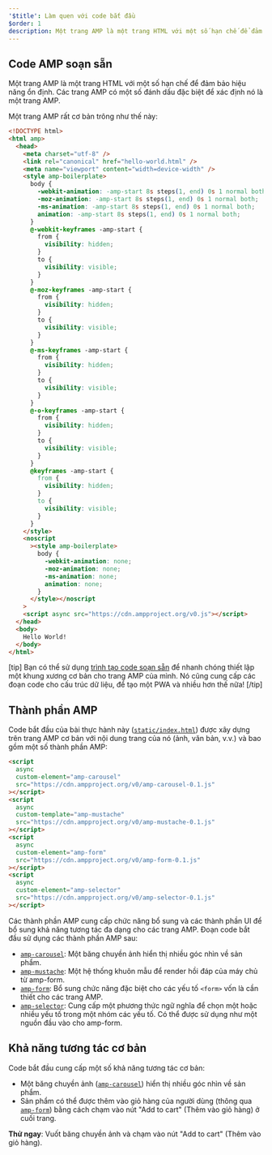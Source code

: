 ```yaml
---
'$title': Làm quen với code bắt đầu
$order: 1
description: Một trang AMP là một trang HTML với một số hạn chế để đảm bảo hiệu năng ổn định. Các trang AMP có một số đánh dấu đặc biệt để xác định nó là một trang AMP.
---
```


## Code AMP soạn sẵn

Một trang AMP là một trang HTML với một số hạn chế để đảm bảo hiệu năng ổn định. Các trang AMP có một số đánh dấu đặc biệt để xác định nó là một trang AMP.

Một trang AMP rất cơ bản trông như thế này:

```html
<!DOCTYPE html>
<html amp>
  <head>
    <meta charset="utf-8" />
    <link rel="canonical" href="hello-world.html" />
    <meta name="viewport" content="width=device-width" />
    <style amp-boilerplate>
      body {
        -webkit-animation: -amp-start 8s steps(1, end) 0s 1 normal both;
        -moz-animation: -amp-start 8s steps(1, end) 0s 1 normal both;
        -ms-animation: -amp-start 8s steps(1, end) 0s 1 normal both;
        animation: -amp-start 8s steps(1, end) 0s 1 normal both;
      }
      @-webkit-keyframes -amp-start {
        from {
          visibility: hidden;
        }
        to {
          visibility: visible;
        }
      }
      @-moz-keyframes -amp-start {
        from {
          visibility: hidden;
        }
        to {
          visibility: visible;
        }
      }
      @-ms-keyframes -amp-start {
        from {
          visibility: hidden;
        }
        to {
          visibility: visible;
        }
      }
      @-o-keyframes -amp-start {
        from {
          visibility: hidden;
        }
        to {
          visibility: visible;
        }
      }
      @keyframes -amp-start {
        from {
          visibility: hidden;
        }
        to {
          visibility: visible;
        }
      }
    </style>
    <noscript
      ><style amp-boilerplate>
        body {
          -webkit-animation: none;
          -moz-animation: none;
          -ms-animation: none;
          animation: none;
        }
      </style></noscript
    >
    <script async src="https://cdn.ampproject.org/v0.js"></script>
  </head>
  <body>
    Hello World!
  </body>
</html>
```

[tip] Bạn có thể sử dụng [trình tạo code soạn sẵn](https://amp.dev/boilerplate) để nhanh chóng thiết lập một khung xương cơ bản cho trang AMP của mình. Nó cũng cung cấp các đoạn code cho cấu trúc dữ liệu, để tạo một PWA và nhiều hơn thế nữa! [/tip]

## Thành phần AMP

Code bắt đầu của bài thực hành này ([`static/index.html`](https://github.com/googlecodelabs/advanced-interactivity-in-amp/blob/master/static/index.html)) được xây dựng trên trang AMP cơ bản với nội dung trang của nó (ảnh, văn bản, v.v.) và bao gồm một số thành phần AMP:

```html
<script
  async
  custom-element="amp-carousel"
  src="https://cdn.ampproject.org/v0/amp-carousel-0.1.js"
></script>
<script
  async
  custom-template="amp-mustache"
  src="https://cdn.ampproject.org/v0/amp-mustache-0.1.js"
></script>
<script
  async
  custom-element="amp-form"
  src="https://cdn.ampproject.org/v0/amp-form-0.1.js"
></script>
<script
  async
  custom-element="amp-selector"
  src="https://cdn.ampproject.org/v0/amp-selector-0.1.js"
></script>
```

Các thành phần AMP cung cấp chức năng bổ sung và các thành phần UI để bổ sung khả năng tương tác đa dạng cho các trang AMP. Đoạn code bắt đầu sử dụng các thành phần AMP sau:

- [`amp-carousel`](../../../../documentation/components/reference/amp-carousel.md): Một băng chuyền ảnh hiển thị nhiều góc nhìn về sản phẩm.
- [`amp-mustache`](../../../../documentation/components/reference/amp-mustache.md): Một hệ thống khuôn mẫu để render hồi đáp của máy chủ từ amp-form.
- [`amp-form`](../../../../documentation/components/reference/amp-form.md): Bổ sung chức năng đặc biệt cho các yếu tố `<form>` vốn là cần thiết cho các trang AMP.
- [`amp-selector`](../../../../documentation/components/reference/amp-selector.md): Cung cấp một phương thức ngữ nghĩa để chọn một hoặc nhiều yếu tố trong một nhóm các yếu tố. Có thể được sử dụng như một nguồn đầu vào cho amp-form.

## Khả năng tương tác cơ bản

Code bắt đầu cung cấp một số khả năng tương tác cơ bản:

- Một băng chuyền ảnh ([`amp-carousel`](../../../../documentation/components/reference/amp-carousel.md)) hiển thị nhiều góc nhìn về sản phẩm.
- Sản phẩm có thể được thêm vào giỏ hàng của người dùng (thông qua [`amp-form`](../../../../documentation/components/reference/amp-form.md)) bằng cách chạm vào nút "Add to cart" (Thêm vào giỏ hàng) ở cuối trang.

**Thử ngay**: Vuốt băng chuyền ảnh và chạm vào nút "Add to cart" (Thêm vào giỏ hàng).
